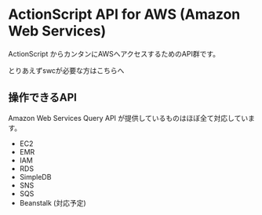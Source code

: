 ActionScript API for AWS (Amazon Web Services)
=============

ActionScript からカンタンにAWSへアクセスするためのAPI群です。

とりあえずswcが必要な方はこちらへ

操作できるAPI
-------

Amazon Web Services Query API が提供しているものはほぼ全て対応しています。

* EC2
* EMR
* IAM
* RDS
* SimpleDB
* SNS
* SQS
* Beanstalk (対応予定)
